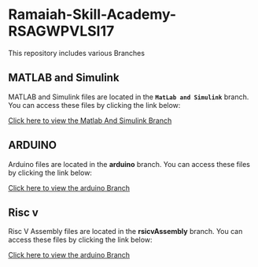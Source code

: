 # Ramaiah-Skill-Academy-RSAGWPVLSI17

This repository includes various Branches

## MATLAB and Simulink
MATLAB and Simulink files are located in the **`MatLab and Simulink`** branch. You can access these files by clicking the link below:

[Click here to view the Matlab And Simulink Branch](https://github.com/Praveen-Oruganti/Ramaiah-Skill-Academy-RSAGWPVLSI17/blob/matLabAndSimuLink)

## ARDUINO
Arduino files are located in the **arduino** branch. You can access these files by clicking the link below:

[Click here to view the arduino Branch](https://github.com/Praveen-Oruganti/Ramaiah-Skill-Academy-RSAGWPVLSI17/blob/arduino)

## Risc v
Risc V Assembly files are located in the **rsicvAssembly** branch. You can access these files by clicking the link below:

[Click here to view the arduino Branch](https://github.com/Praveen-Oruganti/Ramaiah-Skill-Academy-RSAGWPVLSI17/tree/riscvAssembly)


